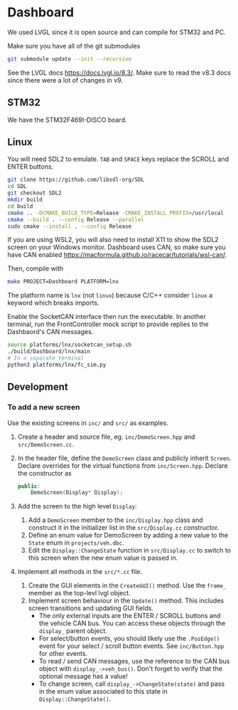 # Dashboard

We used LVGL since it is open source and can compile for STM32 and PC.

Make sure you have all of the git submodules

```bash
git submodule update --init --recursive
```

See the LVGL docs <https://docs.lvgl.io/8.3/>. Make sure to read the v8.3 docs since there were a lot of changes in v9.

## STM32

We have the STM32F469I-DISCO board.

## Linux

You will need SDL2 to emulate. `TAB` and `SPACE` keys replace the SCROLL and ENTER buttons.

```bash
git clone https://github.com/libsdl-org/SDL
cd SDL
git checkout SDL2
mkdir build
cd build
cmake .. -DCMAKE_BUILD_TYPE=Release -CMAKE_INSTALL_PREFIX=/usr/local
cmake --build . --config Release --parallel
sudo cmake --install . --config Release
```

If you are using WSL2, you will also need to install X11 to show the SDL2 screen on your Windows monitor. Dashboard uses CAN, so make sure you have CAN enabled <https://macformula.github.io/racecar/tutorials/wsl-can/>.

Then, compile with

```bash
make PROJECT=Dashboard PLATFORM=lnx
```

The platform name is `lnx` (not `linux`) because C/C++ consider `linux` a keyword which breaks imports.

Enable the SocketCAN interface then run the executable. In another terminal, run the FrontController mock script to provide replies to the Dashbaord's CAN messages.

```bash
source platforms/lnx/socketcan_setup.sh
./build/Dashboard/lnx/main
# In a separate terminal
python3 platforms/lnx/fc_sim.py
```

## Development

### To add a new screen

Use the existing screens in `inc/` and `src/` as examples.

1. Create a header and source file, eg. `inc/DemoScreen.hpp` and `src/DemoScreen.cc`.
2. In the header file, define the `DemoScreen` class and publicly inherit `Screen`. Declare overrides for the virtual functions from `inc/Screen.hpp`. Declare the constructor as

    ```c++
    public:
        DemoScreen(Display* Display);
    ```

3. Add the screen to the high level `Display`:
    1. Add a `DemoScreen` member to the `inc/Display.hpp` class and construct it in the initializer list in the `src/Display.cc` constructor.
    2. Define an enum value for DemoScreen by adding a new value to the `State` enum in `projects/veh.dbc`.
    3. Edit the `Display::ChangeState` function in `src/Display.cc` to switch to this screen when the new enum value is passed in.

4. Implement all methods in the `src/*.cc` file.

    1. Create the GUI elements in the `CreateGUI()` method. Use the `frame_` member as the top-levl lvgl object.
    2. Implement screen behaviour in the `Update()` method. This includes screen transitions and updating GUI fields.
        - The only external inputs are the ENTER / SCROLL buttons and the vehicle CAN bus. You can access these objects through the `display_` parent object.
        - For select/button events, you should likely use the `.PosEdge()` event for your select / scroll button events. See `inc/Button.hpp` for other events.
        - To read / send CAN messages, use the reference to the CAN bus object with `display_->veh_bus()`. Don't forget to verify that the optional message has a value!
        - To change screen, call `display_->ChangeState(state)` and pass in the enum value associated to this state in `Display::ChangeState()`.
